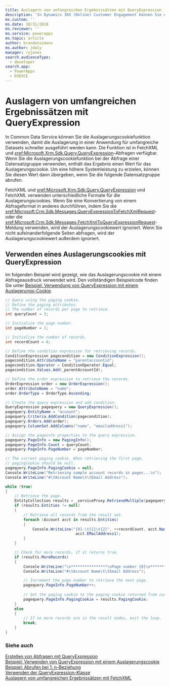 ```yaml
---
title: Auslagern von umfangreichen Ergebnissätzen mit QueryExpression (Common Data Service) | Microsoft Docs
description: 'In Dynamics 365 (Online) Customer Engagement können Sie die Auslagerungscookiefunktion verwenden, um Auslagerung in einer einzelnen Anwendung für umfangreiche Datasets schneller auszuführen. Die Funktion ist in FetchXML und QueryExpression-Abfragen verfügbar.'
ms.custom: ''
ms.date: 10/31/2018
ms.reviewer: ''
ms.service: powerapps
ms.topic: article
author: brandonsimons
ms.author: jdaly
manager: ryjones
search.audienceType:
  - developer
search.app:
  - PowerApps
  - D365CE
---
```

# <a name="page-large-result-sets-with-queryexpression"></a>Auslagern von umfangreichen Ergebnissätzen mit QueryExpression

In Common Data Service können Sie die Auslagerungscookiefunktion verwenden, damit die Auslagerung in einer Anwendung für umfangreiche Datasets schneller ausgeführt werden kann. Die Funktion ist in FetchXML und <xref:Microsoft.Xrm.Sdk.Query.QueryExpression>-Abfragen verfügbar. Wenn Sie die Auslagerungscookiefunktion bei der Abfrage einer Datensatzgruppe verwenden, enthält das Ergebnis einen Wert für das Auslagerungscookie. Um eine höhere Systemleistung zu erzielen, können Sie diesen Wert dann übergeben, wenn Sie die folgende Datensatzgruppe abrufen.  
  
 FetchXML und <xref:Microsoft.Xrm.Sdk.Query.QueryExpression> und FetchXML verwenden unterschiedliche Formate für die Auslagerungscookies. Wenn Sie eine Konvertierung von einem Abfrageformat in anderes durchführen, indem Sie die <xref:Microsoft.Crm.Sdk.Messages.QueryExpressionToFetchXmlRequest>- oder die <xref:Microsoft.Crm.Sdk.Messages.FetchXmlToQueryExpressionRequest>-Meldung verwenden, wird der Auslagerungscookiewert ignoriert. Wenn Sie nicht aufeinanderfolgende Seiten abfragen, wird der Auslagerungscookiewert außerdem ignoriert.  
  
<a name="QueryExpression"></a>   
## <a name="using-a-paging-cookie-with-queryexpression"></a>Verwenden eines Auslagerungscookies mit QueryExpression  
 Im folgenden Beispiel wird gezeigt, wie das Auslagerungscookie mit einem Abfrageausdruck verwendet wird. Den vollständigen Beispielcode finden Sie unter [Beispiel: Verwendung von QueryExpression mit einem Auslagerungs-Cookie](../org-service/samples/use-queryexpression-with-a-paging-cookie.md).  
  
```csharp
// Query using the paging cookie.
// Define the paging attributes.
// The number of records per page to retrieve.
int queryCount = 3;

// Initialize the page number.
int pageNumber = 1;

// Initialize the number of records.
int recordCount = 0;

// Define the condition expression for retrieving records.
ConditionExpression pagecondition = new ConditionExpression();
pagecondition.AttributeName = "parentaccountid";
pagecondition.Operator = ConditionOperator.Equal;
pagecondition.Values.Add(_parentAccountId);

// Define the order expression to retrieve the records.
OrderExpression order = new OrderExpression();
order.AttributeName = "name";
order.OrderType = OrderType.Ascending;

// Create the query expression and add condition.
QueryExpression pagequery = new QueryExpression();
pagequery.EntityName = "account";
pagequery.Criteria.AddCondition(pagecondition);
pagequery.Orders.Add(order);
pagequery.ColumnSet.AddColumns("name", "emailaddress1");                   

// Assign the pageinfo properties to the query expression.
pagequery.PageInfo = new PagingInfo();
pagequery.PageInfo.Count = queryCount;
pagequery.PageInfo.PageNumber = pageNumber;

// The current paging cookie. When retrieving the first page, 
// pagingCookie should be null.
pagequery.PageInfo.PagingCookie = null;
Console.WriteLine("Retrieving sample account records in pages...\n");
Console.WriteLine("#\tAccount Name\t\tEmail Address"); 

while (true)
{
    // Retrieve the page.
    EntityCollection results = _serviceProxy.RetrieveMultiple(pagequery);
    if (results.Entities != null)
    {
        // Retrieve all records from the result set.
        foreach (Account acct in results.Entities)
        {
            Console.WriteLine("{0}.\t{1}\t{2}", ++recordCount, acct.Name,
                               acct.EMailAddress1);
        }
    }

    // Check for more records, if it returns true.
    if (results.MoreRecords)
    {
        Console.WriteLine("\n****************\nPage number {0}\n****************", pagequery.PageInfo.PageNumber);
        Console.WriteLine("#\tAccount Name\t\tEmail Address");

        // Increment the page number to retrieve the next page.
        pagequery.PageInfo.PageNumber++;
        
        // Set the paging cookie to the paging cookie returned from current results.
        pagequery.PageInfo.PagingCookie = results.PagingCookie;
    }
    else
    {
        // If no more records are in the result nodes, exit the loop.
        break;
    }
}
```

### <a name="see-also"></a>Siehe auch  
 [Erstellen von Abfragen mit QueryExpression](build-queries-with-queryexpression.md)   
 [Beispiel: Verwenden von QueryExpression mit einem Auslagerungscookie](samples/use-queryexpression-with-a-paging-cookie.md)   
 [Beispiel: Abrufen bei 1: n-Beziehung](/dynamics365/customer-engagement/developer/retrieve-with-one-to-many-relationship)   
 [Verwenden der QueryExpression-Klasse](use-queryexpression-class.md)   
 [Auslagern von umfangreichen Ergebnissätzen mit FetchXML](page-large-result-sets-with-fetchxml.md)